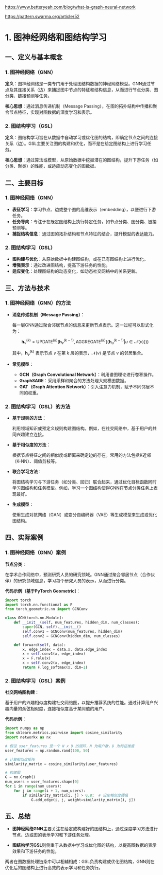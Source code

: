 
https://www.betteryeah.com/blog/what-is-graph-neural-network

https://pattern.swarma.org/article/52

# 1. 图神经网络和图结构学习
## 一、定义与基本概念

### 1. 图神经网络（GNN）

**定义**：图神经网络是一类专门用于处理图结构数据的神经网络模型。GNN通过节点及其连接关系（边）来捕捉图中节点的特征和结构信息，从而进行节点分类、图分类、链接预测等任务。

**核心思想**：通过消息传递机制（Message Passing），在图的拓扑结构中传播和聚合节点特征，实现对图数据的深度学习和表示。

### 2. 图结构学习（GSL）

**定义**：图结构学习旨在从数据中自动学习或优化图的结构，即确定节点之间的连接关系（边）。GSL主要关注图的构建和优化，而不是在给定图结构上进行学习任务。

**核心思想**：通过算法或模型，从原始数据中挖掘潜在的图结构，提升下游任务（如分类、聚类）的性能，或适应动态变化的图数据。

## 二、主要目标

### 1. 图神经网络（GNN）

- **表征学习**：学习节点、边或整个图的高维表示（embedding），以便进行下游任务。
- **任务导向**：专注于在既定图结构上执行特定任务，如节点分类、图分类、链接预测等。
- **捕捉结构信息**：通过图的拓扑结构和节点特征的结合，提升模型的表达能力。

### 2. 图结构学习（GSL）

- **图构建与优化**：从原始数据中构建图结构，或在已有图结构上进行优化。
- **增强表示**：通过改进图结构，提高下游任务的性能。
- **适应变化**：处理图结构的动态变化，如动态社交网络中的关系更新。

## 三、方法与技术

### 1. 图神经网络（GNN）的方法

- **消息传递机制（Message Passing）**：
  
  每一层GNN通过聚合邻居节点的信息来更新节点表示。这一过程可以形式化为：

  $$
  \mathbf{h}_v^{(k)} = \text{UPDATE}^{(k)}\left(\mathbf{h}_v^{(k-1)}, \text{AGGREGATE}^{(k)}\left(\{\mathbf{h}_u^{(k-1)} | u \in \mathcal{N}(v)\}\right)\right)
  $$

  其中，$\mathbf{h}_v^{(k)}$ 表示节点 $v$ 在第 $k$ 层的表示，$\mathcal{N}(v)$ 是节点 $v$ 的邻居集合。

- **常见模型**：

  - **GCN（Graph Convolutional Network）**：利用谱图理论进行卷积操作。
  - **GraphSAGE**：采用采样和聚合的方法处理大规模图数据。
  - **GAT（Graph Attention Network）**：引入注意力机制，赋予不同邻居不同的权重。

### 2. 图结构学习（GSL）的方法

- **基于规则的方法**：

  利用领域知识或预定义规则构建图结构。例如，在社交网络中，基于用户的共同兴趣建立连接。

- **基于相似度的方法**：

  根据节点特征之间的相似度或距离来确定边的存在。常用的方法包括K近邻（K-NN）、阈值剪枝等。

- **联合学习方法**：

  将图结构学习与下游任务（如分类、回归）联合起来，通过优化目标函数同时学习图结构和任务模型。例如，学习一个图结构使得GNN在节点分类任务上表现最好。

- **生成模型**：

  使用生成对抗网络（GAN）或变分自编码器（VAE）等生成模型来生成或优化图结构。

## 四、实际案例

### 1. 图神经网络（GNN）案例

**节点分类**：

在学术合作网络中，预测研究人员的研究领域。GNN通过聚合邻居节点（合作伙伴）的研究领域信息，学习每个研究人员的表示，从而进行分类。

**代码示例（基于PyTorch Geometric）**：

```python
import torch
import torch.nn.functional as F
from torch_geometric.nn import GCNConv

class GCN(torch.nn.Module):
    def __init__(self, num_features, hidden_dim, num_classes):
        super(GCN, self).__init__()
        self.conv1 = GCNConv(num_features, hidden_dim)
        self.conv2 = GCNConv(hidden_dim, num_classes)

    def forward(self, data):
        x, edge_index = data.x, data.edge_index
        x = self.conv1(x, edge_index)
        x = F.relu(x)
        x = self.conv2(x, edge_index)
        return F.log_softmax(x, dim=1)
```

### 2. 图结构学习（GSL）案例

**社交网络图构建**：

基于用户的兴趣相似度构建社交网络图，以提升推荐系统的性能。通过计算用户兴趣向量的余弦相似度，连接相似度高于某阈值的用户。

**代码示例**：

```python
import numpy as np
from sklearn.metrics.pairwise import cosine_similarity
import networkx as nx

# 假设 user_features 是一个 N x D 的矩阵，N 为用户数，D 为特征维度
user_features = np.random.rand(100, 50)

# 计算相似度矩阵
similarity_matrix = cosine_similarity(user_features)

# 构建图
G = nx.Graph()
num_users = user_features.shape[0]
for i in range(num_users):
    for j in range(i + 1, num_users):
        if similarity_matrix[i, j] > 0.8:  # 设定相似度阈值
            G.add_edge(i, j, weight=similarity_matrix[i, j])
```

## 五、总结

- **图神经网络GNN**主要关注在给定或构建好的图结构上，通过深度学习方法进行节点、边或图的表示学习和下游任务处理。
  
- **图结构学习GSL**则侧重于从数据中学习或优化图的结构，以提高图数据的表示效果和下游任务的性能。

两者在图数据处理链条中可以相辅相成：GSL负责构建或优化图结构，GNN则在优化后的图结构上进行高效的表示学习和任务执行。